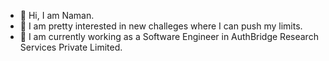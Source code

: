 - 👋 Hi, I am Naman.
- 👀 I am pretty interested in new challeges where I can push my limits.
- 🌱 I am currently working as a Software Engineer in AuthBridge Research Services Private Limited.

<!---
Naman1199github/Naman1199github is a ✨ special ✨ repository because its `README.md` (this file) appears on your GitHub profile.
You can click the Preview link to take a look at your changes.
--->
